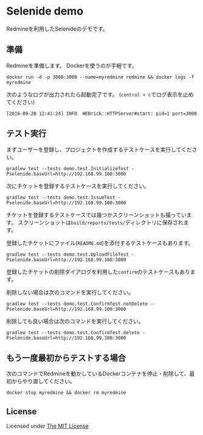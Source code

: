 # Selenide demo

Redmineを利用したSelenideのデモです。

## 準備

Redmineを準備します。
Dockerを使うのが手軽です。

```
docker run -d -p 3000:3000 --name=myredmine redmine && docker logs -f myredmine
```

次のようなログが出力されたら起動完了です。
(`control + c`でログ表示を止めてください)

```
[2016-09-20 12:41:24] INFO  WEBrick::HTTPServer#start: pid=1 port=3000
```

## テスト実行

まずユーザーを登録し、プロジェクトを作成するテストケースを実行してください。

```
gradlew test --tests demo.test.InitializeTest -Pselenide.baseUrl=http://192.168.99.100:3000
```

次にチケットを登録するテストケースを実行してください。

```
gradlew test --tests demo.test.IssueTest -Pselenide.baseUrl=http://192.168.99.100:3000
```

チケットを登録するテストケースでは幾つかスクリーンショットも撮っています。
スクリーンショットは`build/reports/tests/`ディレクトリに保存されます。

登録したチケットにファイル(`README.md`)を添付するテストケースもあります。

```
gradlew test --tests demo.test.UploadFileTest -Pselenide.baseUrl=http://192.168.99.100:3000
```

登録したチケットの削除ダイアログを利用した`confirm`のテストケースもあります。

削除しない場合は次のコマンドを実行してください。

```
gradlew test --tests demo.test.ConfirmTest.notDelete -Pselenide.baseUrl=http://192.168.99.100:3000
```

削除しても良い場合は次のコマンドを実行してください。

```
gradlew test --tests demo.test.ConfirmTest.delete -Pselenide.baseUrl=http://192.168.99.100:3000
```

## もう一度最初からテストする場合

次のコマンドでRedmineを動かしているDockerコンテナを停止・削除して、最初からやり直してください。

```
docker stop myredmine && docker rm myredmine
```

## License

Licensed under [The MIT License](https://opensource.org/licenses/MIT)
